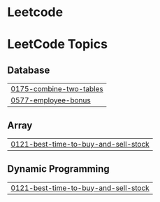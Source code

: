 # Leetcode
<!---LeetCode Topics Start-->
# LeetCode Topics
## Database
|  |
| ------- |
| [0175-combine-two-tables](https://github.com/Gautam7701/Leetcode/tree/master/0175-combine-two-tables) |
| [0577-employee-bonus](https://github.com/Gautam7701/Leetcode/tree/master/0577-employee-bonus) |
## Array
|  |
| ------- |
| [0121-best-time-to-buy-and-sell-stock](https://github.com/Gautam7701/Leetcode/tree/master/0121-best-time-to-buy-and-sell-stock) |
## Dynamic Programming
|  |
| ------- |
| [0121-best-time-to-buy-and-sell-stock](https://github.com/Gautam7701/Leetcode/tree/master/0121-best-time-to-buy-and-sell-stock) |
<!---LeetCode Topics End-->